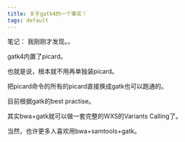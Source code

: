 ```yaml
---
title: 关于gatk4的一个事实！
tags: default
---
```


笔记：
我刚刚才发现。。

gatk4内置了picard。

也就是说，根本就不用再单独装picard。

把picard命令的所有的picard直接换成gatk也可以跑通的。

目前根据gatk的best practise。

其实bwa+gatk就可以做一套完整的WXS的Variants Calling了。

当然，也许更多人喜欢用bwa+samtools+gatk。

[T_T]:前景虐我千万遍。